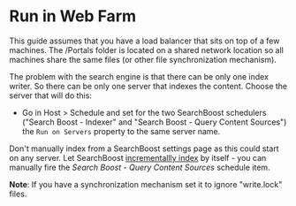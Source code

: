 # Run in Web Farm

This guide assumes that you have a load balancer that sits on top of a few machines. The /Portals folder is located on a shared network location so all machines share the same files (or other file synchronization mechanism).

The problem with the search engine is that there can be only one index writer. So there can be only one server that indexes the content. Choose the server that will do this: 
 * Go in Host > Schedule and set for the two SearchBoost schedulers ("Search Boost - Indexer" and "Search Boost - Query Content Sources") the `Run on Servers` property to the same server name.

Don't manually index from a SearchBoost settings page as this could start on any server. Let SearchBoost [incrementallly index](/indexing-content.html) by itself - you can manually fire the _Search Boost - Query Content Sources_ schedule item.

**Note**: If you have a synchronization mechanism set it to ignore "write.lock" files.